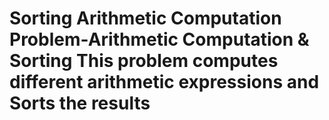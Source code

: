 # Sorting Arithmetic Computation Problem-Arithmetic Computation & Sorting This problem computes different arithmetic expressions and Sorts the results
